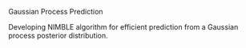 Gaussian Process Prediction

Developing NIMBLE algorithm for efficient prediction from a Gaussian process posterior distribution.
